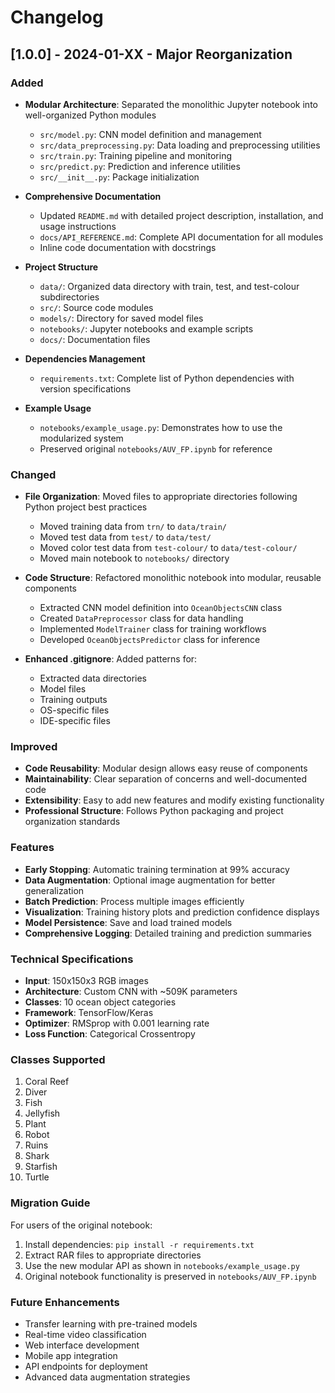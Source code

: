 # Changelog

## [1.0.0] - 2024-01-XX - Major Reorganization

### Added
- **Modular Architecture**: Separated the monolithic Jupyter notebook into well-organized Python modules
  - `src/model.py`: CNN model definition and management
  - `src/data_preprocessing.py`: Data loading and preprocessing utilities
  - `src/train.py`: Training pipeline and monitoring
  - `src/predict.py`: Prediction and inference utilities
  - `src/__init__.py`: Package initialization

- **Comprehensive Documentation**
  - Updated `README.md` with detailed project description, installation, and usage instructions
  - `docs/API_REFERENCE.md`: Complete API documentation for all modules
  - Inline code documentation with docstrings

- **Project Structure**
  - `data/`: Organized data directory with train, test, and test-colour subdirectories
  - `src/`: Source code modules
  - `models/`: Directory for saved model files
  - `notebooks/`: Jupyter notebooks and example scripts
  - `docs/`: Documentation files

- **Dependencies Management**
  - `requirements.txt`: Complete list of Python dependencies with version specifications

- **Example Usage**
  - `notebooks/example_usage.py`: Demonstrates how to use the modularized system
  - Preserved original `notebooks/AUV_FP.ipynb` for reference

### Changed
- **File Organization**: Moved files to appropriate directories following Python project best practices
  - Moved training data from `trn/` to `data/train/`
  - Moved test data from `test/` to `data/test/`
  - Moved color test data from `test-colour/` to `data/test-colour/`
  - Moved main notebook to `notebooks/` directory

- **Code Structure**: Refactored monolithic notebook into modular, reusable components
  - Extracted CNN model definition into `OceanObjectsCNN` class
  - Created `DataPreprocessor` class for data handling
  - Implemented `ModelTrainer` class for training workflows
  - Developed `OceanObjectsPredictor` class for inference

- **Enhanced .gitignore**: Added patterns for:
  - Extracted data directories
  - Model files
  - Training outputs
  - OS-specific files
  - IDE-specific files

### Improved
- **Code Reusability**: Modular design allows easy reuse of components
- **Maintainability**: Clear separation of concerns and well-documented code
- **Extensibility**: Easy to add new features and modify existing functionality
- **Professional Structure**: Follows Python packaging and project organization standards

### Features
- **Early Stopping**: Automatic training termination at 99% accuracy
- **Data Augmentation**: Optional image augmentation for better generalization
- **Batch Prediction**: Process multiple images efficiently
- **Visualization**: Training history plots and prediction confidence displays
- **Model Persistence**: Save and load trained models
- **Comprehensive Logging**: Detailed training and prediction summaries

### Technical Specifications
- **Input**: 150x150x3 RGB images
- **Architecture**: Custom CNN with ~509K parameters
- **Classes**: 10 ocean object categories
- **Framework**: TensorFlow/Keras
- **Optimizer**: RMSprop with 0.001 learning rate
- **Loss Function**: Categorical Crossentropy

### Classes Supported
1. Coral Reef
2. Diver
3. Fish
4. Jellyfish
5. Plant
6. Robot
7. Ruins
8. Shark
9. Starfish
10. Turtle

### Migration Guide
For users of the original notebook:
1. Install dependencies: `pip install -r requirements.txt`
2. Extract RAR files to appropriate directories
3. Use the new modular API as shown in `notebooks/example_usage.py`
4. Original notebook functionality is preserved in `notebooks/AUV_FP.ipynb`

### Future Enhancements
- Transfer learning with pre-trained models
- Real-time video classification
- Web interface development
- Mobile app integration
- API endpoints for deployment
- Advanced data augmentation strategies 